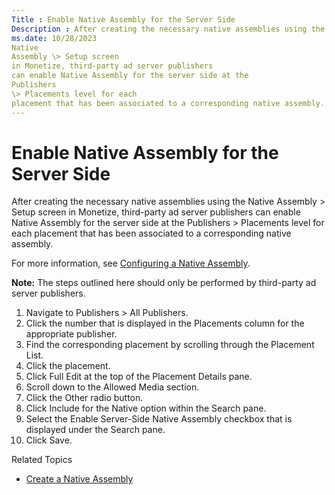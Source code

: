 ```yaml
---
Title : Enable Native Assembly for the Server Side
Description : After creating the necessary native assemblies using the
ms.date: 10/28/2023
Native
Assembly \> Setup screen
in Monetize, third-party ad server publishers
can enable Native Assembly for the server side at the
Publishers
\> Placements level for each
placement that has been associated to a corresponding native assembly.
---
```



# Enable Native Assembly for the Server Side



After creating the necessary native assemblies using the
Native
Assembly \> Setup screen
in Monetize, third-party ad server publishers
can enable Native Assembly for the server side at the
Publishers
\> Placements level for each
placement that has been associated to a corresponding native assembly.



For more information, see
<a href="configuring-a-native-assembly.md" class="xref"
title="Monetize Ad Server and third-party ad server publishers can configure native assemblies by selecting various creative asset specifications directly from the UI or creating custom HTML, CSS, and Javascript. You must associate all native assemblies to a placement in order for them to go live.">Configuring
a Native Assembly</a>.



<b>Note:</b> The steps outlined here should
only be performed by third-party ad server publishers.





>

1.  Navigate to
    Publishers
    \> All Publishers.
2.  Click the number that is displayed in the
    Placements column for the
    appropriate publisher.
3.  Find the corresponding placement by scrolling
    through the Placement
    List.
4.  Click the placement.
5.  Click Full
    Edit at the top of the
    Placement Details pane.
6.  Scroll down to the
    Allowed Media section.
7.  Click the
    Other radio button.
8.  Click Include
    for the Native option within the
    Search pane.
9.  Select the Enable
    Server-Side Native Assembly checkbox that is displayed under
    the Search pane.
10. Click
    Save.



>

Related Topics

- <a href="create-a-native-assembly.md" class="xref"
  title="You can easily modify native assemblies that contain pre-configured native creative asset specifications or create your own from scratch.">Create
  a Native Assembly</a>






